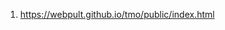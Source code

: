<!-- https://github.com/luckyone1221/0096TMO -->

1. <https://webpult.github.io/tmo/public/index.html>